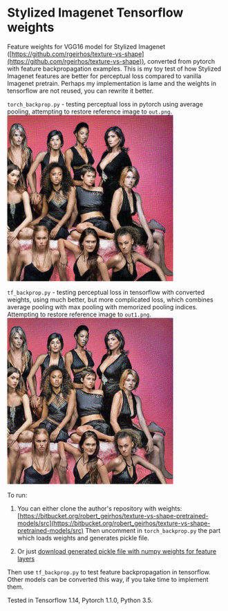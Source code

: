 # Stylized Imagenet Tensorflow weights

Feature weights for VGG16 model for Stylized Imagenet ([https://github.com/rgeirhos/texture-vs-shape](https://github.com/rgeirhos/texture-vs-shape)), converted from pytorch with feature backpropagation examples. This is my toy test of how Stylized Imagenet features are better for perceptual loss compared to vanilla Imagenet pretrain. Perhaps my implementation is lame and the weights in tensorflow are not reused, you can rewrite it better.

`torch_backprop.py` - testing perceptual loss in pytorch using average pooling, attempting to restore reference image to `out.png`.
![out.png](/out.png?raw=true "pytorch, avg pooling")


`tf_backprop.py` - testing perceptual loss in tensorflow with converted weights, using much better, but more complicated loss, which combines average pooling with max pooling with memorized pooling indices. Attempting to restore reference image to `out1.png`.
![out1.png](/out1.png?raw=true "tensorflow, avg + max(memorized) pooling")


To run:

1. You can either clone the author's repository with weights: [https://bitbucket.org/robert_geirhos/texture-vs-shape-pretrained-models/src](https://bitbucket.org/robert_geirhos/texture-vs-shape-pretrained-models/src)
Then uncomment in `torch_backprop.py` the part which loads weights and generates pickle file.

2. Or just [download generated pickle file with numpy weights for feature layers](https://drive.google.com/file/d/1k9mA4gPedfRSRUdZqRdXi4dLop-ythw_/view?usp=sharing)

Then use `tf_backprop.py` to test feature backpropagation in tensorflow. Other models can be converted this way, if you take time to implement them.

Tested in Tensorflow 1.14, Pytorch 1.1.0, Python 3.5.
